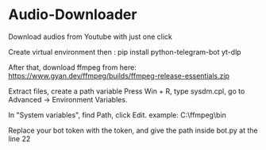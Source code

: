 # Audio-Downloader
Download audios from Youtube with just one click

Create virtual environment 
then : pip install python-telegram-bot yt-dlp

After that, download ffmpeg from here: 
https://www.gyan.dev/ffmpeg/builds/ffmpeg-release-essentials.zip

Extract files, create a path variable 
Press Win + R, type sysdm.cpl, go to Advanced → Environment Variables.

In "System variables", find Path, click Edit.
      example: C:\ffmpeg\bin 

Replace your bot token with the token, and give the path inside bot.py at the line 22
